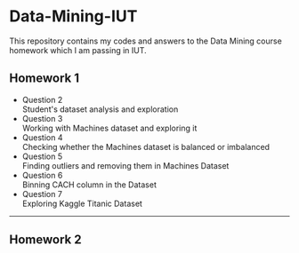 # Data-Mining-IUT
This repository contains my codes and answers to the Data Mining course homework which I am passing in IUT.
## Homework 1
- Question 2  
    Student's dataset analysis and exploration
- Question 3  
    Working with Machines dataset and exploring it
- Question 4   
    Checking whether the Machines dataset is balanced or imbalanced
- Question 5  
    Finding outliers and removing them in Machines Dataset
- Question 6  
    Binning CACH column in the Dataset
- Question 7  
    Exploring Kaggle Titanic Dataset
-----
## Homework 2
